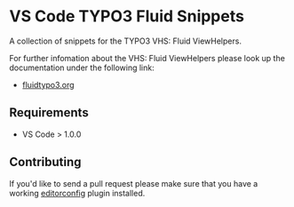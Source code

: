 # VS Code TYPO3 Fluid Snippets

A collection of snippets for the TYPO3 VHS: Fluid ViewHelpers.

For further infomation about the VHS: Fluid ViewHelpers please look up the documentation under the following link:

* [fluidtypo3.org](https://fluidtypo3.org/viewhelpers/vhs/master.html)

## Requirements

* VS Code > 1.0.0

## Contributing

If you'd like to send a pull request please make sure that you have a working [editorconfig](http://editorconfig.org) plugin installed.
